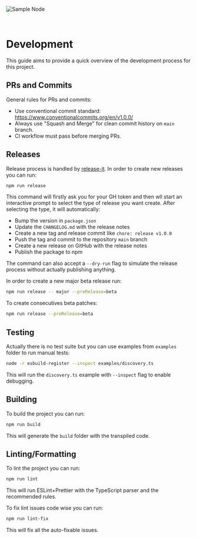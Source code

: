 
![Sample Node](img/logo.png)

<br/>

# Development

This guide aims to provide a quick overview of the development process for this project.

## PRs and Commits

General rules for PRs and commits:

- Use conventional commit standard: <https://www.conventionalcommits.org/en/v1.0.0/>
- Always use "Squash and Merge" for clean commit history on `main` branch.
- CI workflow must pass before merging PRs.

## Releases

Release process is handled by [release-it](https://github.com/release-it/release-it). In order to create new releases you can run:

```bash
npm run release
```

This command will firstly ask you for your GH token and then wll start an interactive prompt to select the type of release you want create. After selecting the type, it will automatically:

- Bump the version in `package.json`
- Update the `CHANGELOG.md` with the release notes
- Create a new tag and release commit like `chore: release v1.0.0`
- Push the tag and commit to the repository `main` branch
- Create a new release on GitHub with the release notes
- Publish the package to npm

The command can also accept a `--dry-run` flag to simulate the release process without actually publishing anything.

In order to create a new major beta release run:

```bash
npm run release -- major --preRelease=beta
```

To create consecutives beta patches:

```bash
npm run release --preRelease=beta
```

## Testing

Actually there is no test suite but you can use examples from `examples` folder to run manual tests:

```bash
node -r esbuild-register --inspect examples/discovery.ts
```

This will run the `discovery.ts` example with `--inspect` flag to enable debugging.

## Building

To build the project you can run:

```bash
npm run build
```

This will generate the `build` folder with the transpiled code.

## Linting/Formatting

To lint the project you can run:

```bash
npm run lint
```

This will run ESLint+Prettier with the TypeScript parser and the recommended rules.

To fix lint issues code wise you can run:

```bash
npm run lint-fix
```

This will fix all the auto-fixable issues.

